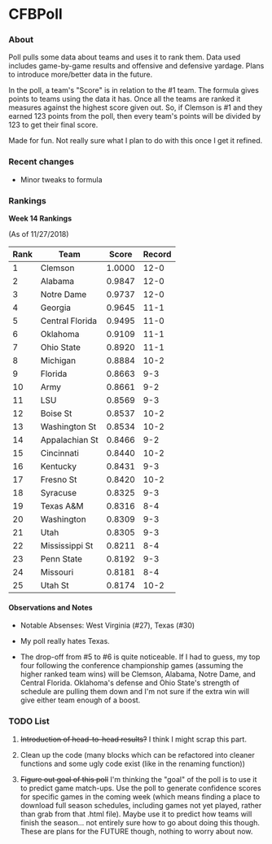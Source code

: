 # CFBPoll

### About

Poll pulls some data about teams and uses it to rank them.  Data used includes game-by-game results and offensive and defensive yardage.  Plans to introduce more/better data in the future.

In the poll, a team's "Score" is in relation to the #1 team.  The formula gives points to teams using the data it has.  Once all the teams are ranked it measures against the highest score given out.  So, if Clemson is #1 and they earned 123 points from the poll, then every team's points will be divided by 123 to get their final score.

Made for fun.  Not really sure what I plan to do with this once I get it refined.

### Recent changes

* Minor tweaks to formula

### Rankings

**Week 14 Rankings**

(As of 11/27/2018)

Rank| Team | Score | Record
---|---|---|---
1 | Clemson | 1.0000 | 12-0
2 | Alabama | 0.9847 | 12-0
3 | Notre Dame | 0.9737 | 12-0
4 | Georgia | 0.9645 | 11-1
5 | Central Florida | 0.9495 | 11-0
6 | Oklahoma | 0.9109 | 11-1
7 | Ohio State | 0.8920 | 11-1
8 | Michigan | 0.8884 | 10-2
9 | Florida | 0.8663 | 9-3
10 | Army | 0.8661 | 9-2
11 | LSU | 0.8569 | 9-3
12 | Boise St | 0.8537 | 10-2
13 | Washington St | 0.8534 | 10-2
14 | Appalachian St | 0.8466 | 9-2
15 | Cincinnati | 0.8440 | 10-2
16 | Kentucky | 0.8431 | 9-3
17 | Fresno St | 0.8420 | 10-2
18 | Syracuse | 0.8325 | 9-3
19 | Texas A&M | 0.8316 | 8-4
20 | Washington | 0.8309 | 9-3
21 | Utah | 0.8305 | 9-3
22 | Mississippi St | 0.8211 | 8-4
23 | Penn State | 0.8192 | 9-3
24 | Missouri | 0.8181 | 8-4
25 | Utah St | 0.8174 | 10-2

#### Observations and Notes

* Notable Absenses: West Virginia (#27), Texas (#30)

* My poll really hates Texas.

* The drop-off from #5 to #6 is quite noticeable.  If I had to guess, my top four following the conference championship games (assuming the higher ranked team wins) will be Clemson, Alabama, Notre Dame, and Central Florida.  Oklahoma's defense and Ohio State's strength of schedule are pulling them down and I'm not sure if the extra win will give either team enough of a boost.

### TODO List

1. ~~Introduction of head-to-head results?~~ I think I might scrap this part.

2. Clean up the code (many blocks which can be refactored into cleaner functions and some ugly code exist (like in the renaming function))

3. ~~Figure out goal of this poll~~ I'm thinking the "goal" of the poll is to use it to predict game match-ups.  Use the poll to generate confidence scores for specific games in the coming week (which means finding a place to download full season schedules, including games not yet played, rather than grab from that .html file).  Maybe use it to predict how teams will finish the season... not entirely sure how to go about doing this though.  These are plans for the FUTURE though, nothing to worry about now.
